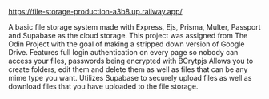 https://file-storage-production-a3b8.up.railway.app/

A basic file storage system made with Express, Ejs, Prisma, Multer, Passport and Supabase as the cloud storage. 
This project was assigned from The Odin Project with the goal of making a stripped down version of Google Drive.
Features full login authentication on every page so nobody can access your files, passwords being encrypted with BCrytpjs
Allows you to create folders, edit them and delete them as well as files that can be any mime type you want.
Utilizes Supabase to securely upload files as well as download files that you have uploaded to the file storage.
